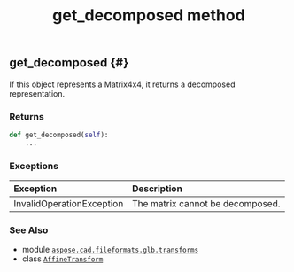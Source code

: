 ﻿---
title: get_decomposed method
second_title: Aspose.CAD for Python via .NET API References
description: 
type: docs
weight: 50
url: /python-net/aspose.cad.fileformats.glb.transforms/affinetransform/get_decomposed/
is_root: false
---

## get_decomposed {#}

If this object represents a Matrix4x4, it returns a decomposed representation.


### Returns 





```python
def get_decomposed(self):
    ...
```


### Exceptions
| Exception | Description |
| :- | :- |
| InvalidOperationException | The matrix cannot be decomposed. |





### See Also
* module [`aspose.cad.fileformats.glb.transforms`](../../)
* class [`AffineTransform`](/cad/python-net/aspose.cad.fileformats.glb.transforms/affinetransform)
